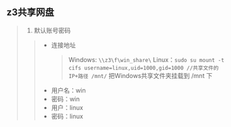 ## z3共享网盘
> 1. 默认账号密码
>   > * 连接地址
>   >   > Windows: ```\\z3\f\win_share\```
>   >   > Linux：```sudo su mount -t cifs username=linux,uid=1000,gid=1000 //共享文件的IP+路径 /mnt/```
>   >   > 把Windows共享文件夹挂载到 /mnt 下
>   > * 用户名：win
>   > * 密码：win
>   > * 用户：linux
>   > * 密码：linux
